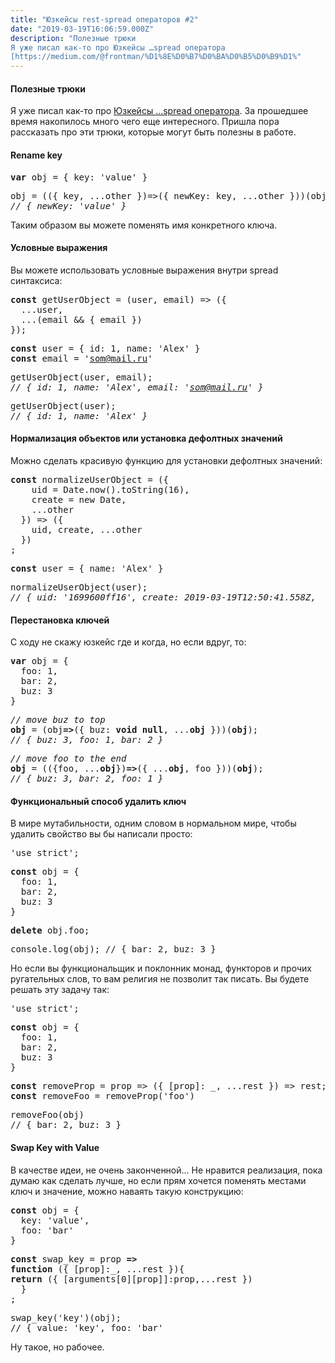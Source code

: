 ```yaml
---
title: "Юзкейсы rest-spread операторов #2"
date: "2019-03-19T16:06:59.000Z"
description: "Полезные трюки
Я уже писал как-то про Юзкейсы …spread оператора
[https://medium.com/@frontman/%D1%8E%D0%B7%D0%BA%D0%B5%D0%B9%D1%"
---
```


<h4>Полезные трюки</h4>
<p>Я уже писал как-то про <a href="https://medium.com/@frontman/%D1%8E%D0%B7%D0%BA%D0%B5%D0%B9%D1%81%D1%8B-spread-%D0%BE%D0%BF%D0%B5%D1%80%D0%B0%D1%82%D0%BE%D1%80%D0%B0-4d57b5e916e2" target="_blank" rel="noopener noreferrer">Юзкейсы …spread оператора</a>. За прошедшее время накопилось много чего еще интересного. Пришла пора рассказать про эти трюки, которые могут быть полезны в работе.</p>
<h4>Rename key</h4>
<pre><strong>var</strong> obj = { key: 'value' }</pre>
<pre>obj = (({ key, ...other })=&gt;({ newKey: key, ...other }))(obj)<br><em>// { newKey: 'value' }</em></pre>
<p>Таким образом вы можете поменять имя конкретного ключа.</p>
<h4>Условные выражения</h4>
<p>Вы можете использовать условные выражения внутри spread синтаксиса:</p>
<pre><strong>const</strong> getUserObject = (user, email) =&gt; ({<br>  ...user,<br>  ...(email &amp;&amp; { email })<br>});</pre>
<pre><strong>const</strong> user = { id: 1, name: 'Alex' }<br><strong>const</strong> email = '<a href="mailto:som@mail.ru" target="_blank" rel="noopener noreferrer">som@mail.ru</a>'</pre>
<pre>getUserObject(user, email);<br><em>// { id: 1, name: 'Alex', email: '</em><a href="mailto:som@mail.ru" target="_blank" rel="noopener noreferrer"><em>som@mail.ru</em></a><em>' }</em></pre>
<pre>getUserObject(user);<br><em>// { id: 1, name: 'Alex' }</em></pre>
<h4>Нормализация объектов или установка дефолтных значений</h4>
<p>Можно сделать красивую функцию для установки дефолтных значений:</p>
<pre><strong>const</strong> normalizeUserObject = ({<br>    uid = Date.now().toString(16),<br>    create = new Date,<br>    ...other<br>  }) =&gt; ({<br>    uid, create, ...other<br>  })<br>;</pre>
<pre><strong>const</strong> user = { name: 'Alex' }</pre>
<pre>normalizeUserObject(user);<br><em>// { uid: '1699600ff16', create: 2019-03-19T12:50:41.558Z,  name: 'Alex' }</em></pre>
<h4>Перестановка ключей</h4>
<p>С ходу не скажу юзкейс где и когда, но если вдруг, то:</p>
<pre><strong>var</strong> obj = {<br>  foo: 1,<br>  bar: 2,<br>  buz: 3<br>}</pre>
<pre><em>// move buz to top</em><br><strong>obj</strong> = (obj<strong>=&gt;</strong>({ buz: <strong>void</strong> <strong>null</strong>, ...<strong>obj</strong> }))(<strong>obj</strong>);<br><em>// { buz: 3, foo: 1, bar: 2 }</em></pre>
<pre><em>// move foo to the end</em><br><strong>obj</strong> = (({foo, ...<strong>obj</strong>})<strong>=&gt;</strong>({ ...<strong>obj</strong>, foo }))(<strong>obj</strong>);<br><em>// { buz: 3, bar: 2, foo: 1 }</em></pre>
<h4>Функциональный способ удалить ключ</h4>
<p>В мире мутабильности, одним словом в нормальном мире, чтобы удалить свойство вы бы написали просто:</p>
<pre>'use strict';</pre>
<pre><strong>const</strong> obj = {<br>  foo: 1,<br>  bar: 2,<br>  buz: 3<br>}</pre>
<pre><strong>delete</strong> obj.foo;</pre>
<pre>console.log(obj); // { bar: 2, buz: 3 }</pre>
<p>Но если вы функциональщик и поклонник монад, функторов и прочих ругательных слов, то вам религия не позволит так писать. Вы будете решать эту задачу так:</p>
<pre>'use strict';</pre>
<pre><strong>const</strong> obj = {<br>  foo: 1,<br>  bar: 2,<br>  buz: 3<br>}</pre>
<pre><strong>const</strong> removeProp = prop =&gt; ({ [prop]: _, ...rest }) =&gt; rest;<br><strong>const</strong> removeFoo = removeProp('foo')</pre>
<pre>removeFoo(obj)<br>// { bar: 2, buz: 3 }</pre>
<h4>Swap Key with Value</h4>
<p>В качестве идеи, не очень законченной… Не нравится реализация, пока думаю как сделать лучше, но если прям хочется поменять местами ключ и значение, можно наваять такую конструкцию:</p>
<pre><strong>const</strong> obj = {<br>  key: 'value',<br>  foo: 'bar'<br>}</pre>
<pre><strong>const</strong> swap_key = prop <strong>=&gt;</strong><br><strong>function</strong> ({ [prop]:_, ...rest }){<br><strong>return</strong> ({ [arguments[0][prop]]:prop,...rest })<br>  }<br>;</pre>
<pre>swap_key('key')(obj);<br>// { value: 'key', foo: 'bar' </pre>
<p>Ну такое, но рабочее.</p>



